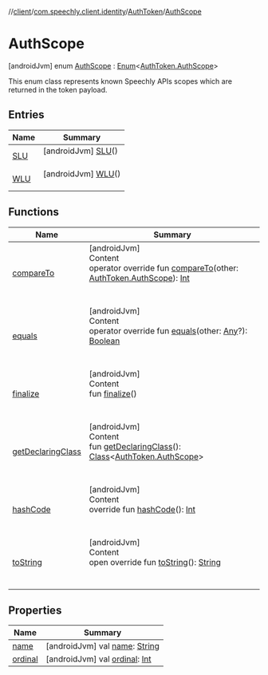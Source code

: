 //[client](../../../index.md)/[com.speechly.client.identity](../../index.md)/[AuthToken](../index.md)/[AuthScope](index.md)



# AuthScope  
 [androidJvm] enum [AuthScope](index.md) : [Enum](https://kotlinlang.org/api/latest/jvm/stdlib/kotlin/-enum/index.html)<[AuthToken.AuthScope](index.md)> 

This enum class represents known Speechly APIs scopes which are returned in the token payload.

   


## Entries  
  
|  Name|  Summary| 
|---|---|
| <a name="com.speechly.client.identity/AuthToken.AuthScope.SLU///PointingToDeclaration/"></a>[SLU](-s-l-u/index.md)| <a name="com.speechly.client.identity/AuthToken.AuthScope.SLU///PointingToDeclaration/"></a> [androidJvm] [SLU](-s-l-u/index.md)()  <br>   <br>
| <a name="com.speechly.client.identity/AuthToken.AuthScope.WLU///PointingToDeclaration/"></a>[WLU](-w-l-u/index.md)| <a name="com.speechly.client.identity/AuthToken.AuthScope.WLU///PointingToDeclaration/"></a> [androidJvm] [WLU](-w-l-u/index.md)()  <br>   <br>


## Functions  
  
|  Name|  Summary| 
|---|---|
| <a name="kotlin/Enum/compareTo/#com.speechly.client.identity.AuthToken.AuthScope/PointingToDeclaration/"></a>[compareTo](-w-l-u/index.md#%5Bkotlin%2FEnum%2FcompareTo%2F%23com.speechly.client.identity.AuthToken.AuthScope%2FPointingToDeclaration%2F%5D%2FFunctions%2F-126307046)| <a name="kotlin/Enum/compareTo/#com.speechly.client.identity.AuthToken.AuthScope/PointingToDeclaration/"></a>[androidJvm]  <br>Content  <br>operator override fun [compareTo](-w-l-u/index.md#%5Bkotlin%2FEnum%2FcompareTo%2F%23com.speechly.client.identity.AuthToken.AuthScope%2FPointingToDeclaration%2F%5D%2FFunctions%2F-126307046)(other: [AuthToken.AuthScope](index.md)): [Int](https://kotlinlang.org/api/latest/jvm/stdlib/kotlin/-int/index.html)  <br><br><br>
| <a name="kotlin/Enum/equals/#kotlin.Any?/PointingToDeclaration/"></a>[equals](../../../com.speechly.client.slu/-stream-config/-language-code/-f-i_-f-i/index.md#%5Bkotlin%2FEnum%2Fequals%2F%23kotlin.Any%3F%2FPointingToDeclaration%2F%5D%2FFunctions%2F-126307046)| <a name="kotlin/Enum/equals/#kotlin.Any?/PointingToDeclaration/"></a>[androidJvm]  <br>Content  <br>operator override fun [equals](../../../com.speechly.client.slu/-stream-config/-language-code/-f-i_-f-i/index.md#%5Bkotlin%2FEnum%2Fequals%2F%23kotlin.Any%3F%2FPointingToDeclaration%2F%5D%2FFunctions%2F-126307046)(other: [Any](https://kotlinlang.org/api/latest/jvm/stdlib/kotlin/-any/index.html)?): [Boolean](https://kotlinlang.org/api/latest/jvm/stdlib/kotlin/-boolean/index.html)  <br><br><br>
| <a name="kotlin/Enum/finalize/#/PointingToDeclaration/"></a>[finalize](../../../com.speechly.client.slu/-stream-config/-language-code/-f-i_-f-i/index.md#%5Bkotlin%2FEnum%2Ffinalize%2F%23%2FPointingToDeclaration%2F%5D%2FFunctions%2F-126307046)| <a name="kotlin/Enum/finalize/#/PointingToDeclaration/"></a>[androidJvm]  <br>Content  <br>fun [finalize](../../../com.speechly.client.slu/-stream-config/-language-code/-f-i_-f-i/index.md#%5Bkotlin%2FEnum%2Ffinalize%2F%23%2FPointingToDeclaration%2F%5D%2FFunctions%2F-126307046)()  <br><br><br>
| <a name="kotlin/Enum/getDeclaringClass/#/PointingToDeclaration/"></a>[getDeclaringClass](../../../com.speechly.client.slu/-stream-config/-language-code/-f-i_-f-i/index.md#%5Bkotlin%2FEnum%2FgetDeclaringClass%2F%23%2FPointingToDeclaration%2F%5D%2FFunctions%2F-126307046)| <a name="kotlin/Enum/getDeclaringClass/#/PointingToDeclaration/"></a>[androidJvm]  <br>Content  <br>fun [getDeclaringClass](../../../com.speechly.client.slu/-stream-config/-language-code/-f-i_-f-i/index.md#%5Bkotlin%2FEnum%2FgetDeclaringClass%2F%23%2FPointingToDeclaration%2F%5D%2FFunctions%2F-126307046)(): [Class](https://developer.android.com/reference/kotlin/java/lang/Class.html)<[AuthToken.AuthScope](index.md)>  <br><br><br>
| <a name="kotlin/Enum/hashCode/#/PointingToDeclaration/"></a>[hashCode](../../../com.speechly.client.slu/-stream-config/-language-code/-f-i_-f-i/index.md#%5Bkotlin%2FEnum%2FhashCode%2F%23%2FPointingToDeclaration%2F%5D%2FFunctions%2F-126307046)| <a name="kotlin/Enum/hashCode/#/PointingToDeclaration/"></a>[androidJvm]  <br>Content  <br>override fun [hashCode](../../../com.speechly.client.slu/-stream-config/-language-code/-f-i_-f-i/index.md#%5Bkotlin%2FEnum%2FhashCode%2F%23%2FPointingToDeclaration%2F%5D%2FFunctions%2F-126307046)(): [Int](https://kotlinlang.org/api/latest/jvm/stdlib/kotlin/-int/index.html)  <br><br><br>
| <a name="kotlin/Enum/toString/#/PointingToDeclaration/"></a>[toString](../../../com.speechly.client.slu/-stream-config/-language-code/-f-i_-f-i/index.md#%5Bkotlin%2FEnum%2FtoString%2F%23%2FPointingToDeclaration%2F%5D%2FFunctions%2F-126307046)| <a name="kotlin/Enum/toString/#/PointingToDeclaration/"></a>[androidJvm]  <br>Content  <br>open override fun [toString](../../../com.speechly.client.slu/-stream-config/-language-code/-f-i_-f-i/index.md#%5Bkotlin%2FEnum%2FtoString%2F%23%2FPointingToDeclaration%2F%5D%2FFunctions%2F-126307046)(): [String](https://kotlinlang.org/api/latest/jvm/stdlib/kotlin/-string/index.html)  <br><br><br>


## Properties  
  
|  Name|  Summary| 
|---|---|
| <a name="com.speechly.client.identity/AuthToken.AuthScope/name/#/PointingToDeclaration/"></a>[name](index.md#%5Bcom.speechly.client.identity%2FAuthToken.AuthScope%2Fname%2F%23%2FPointingToDeclaration%2F%5D%2FProperties%2F-126307046)| <a name="com.speechly.client.identity/AuthToken.AuthScope/name/#/PointingToDeclaration/"></a> [androidJvm] val [name](index.md#%5Bcom.speechly.client.identity%2FAuthToken.AuthScope%2Fname%2F%23%2FPointingToDeclaration%2F%5D%2FProperties%2F-126307046): [String](https://kotlinlang.org/api/latest/jvm/stdlib/kotlin/-string/index.html)   <br>
| <a name="com.speechly.client.identity/AuthToken.AuthScope/ordinal/#/PointingToDeclaration/"></a>[ordinal](index.md#%5Bcom.speechly.client.identity%2FAuthToken.AuthScope%2Fordinal%2F%23%2FPointingToDeclaration%2F%5D%2FProperties%2F-126307046)| <a name="com.speechly.client.identity/AuthToken.AuthScope/ordinal/#/PointingToDeclaration/"></a> [androidJvm] val [ordinal](index.md#%5Bcom.speechly.client.identity%2FAuthToken.AuthScope%2Fordinal%2F%23%2FPointingToDeclaration%2F%5D%2FProperties%2F-126307046): [Int](https://kotlinlang.org/api/latest/jvm/stdlib/kotlin/-int/index.html)   <br>

